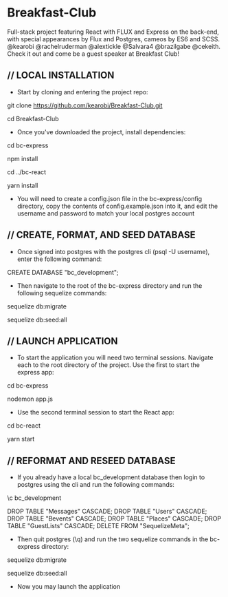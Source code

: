 # Breakfast-Club
Full-stack project featuring React with FLUX and Express on the back-end, with special appearances by Flux and Postgres, cameos by ES6 and SCSS. @kearobi @rachelruderman @alextickle @Salvara4 @brazilgabe @cekeith. Check it out and come be a guest speaker at Breakfast Club!

// LOCAL INSTALLATION
----

- Start by cloning and entering the project repo:



git clone https://github.com/kearobi/Breakfast-Club.git


cd Breakfast-Club



- Once you've downloaded the project, install dependencies:



cd bc-express

npm install

cd ../bc-react

yarn install



 - You will need to create a config.json file in the bc-express/config directory, copy the contents of config.example.json into it,
and edit the username and password to match your local postgres account

// CREATE, FORMAT, AND SEED DATABASE
----


- Once signed into postgres with the postgres cli (psql -U username), enter the following command:



CREATE DATABASE "bc_development";



- Then navigate to the root of the bc-express directory and run the following sequelize commands:



sequelize db:migrate

sequelize db:seed:all



// LAUNCH APPLICATION
----

- To start the application you will need two terminal sessions. Navigate each to the root directory of the project. Use the first to start the express app:



cd bc-express

nodemon app.js



- Use the second terminal session to start the React app:



cd bc-react

yarn start



// REFORMAT AND RESEED DATABASE
----

- If you already have a local bc_development database then login to postgres using the cli and run the following commands:



\c bc_development

DROP TABLE "Messages" CASCADE; DROP TABLE "Users" CASCADE; DROP TABLE "Bevents" CASCADE; DROP TABLE "Places" CASCADE; DROP TABLE "GuestLists" CASCADE; DELETE FROM "SequelizeMeta";



- Then quit postgres (\q) and run the two sequelize commands in the bc-express directory:



sequelize db:migrate

sequelize db:seed:all



- Now you may launch the application
